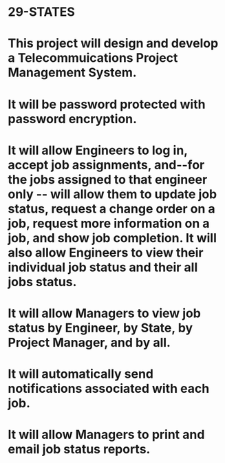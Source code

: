 # 29-STATES
# This project will design and develop a Telecommuications Project Management System.
# It will be password protected with password encryption.
# It will allow Engineers to log in, accept job assignments, and--for the jobs assigned to that engineer only -- will allow them to update job status, request a change order on a job, request more information on a job, and show job completion. It will also allow Engineers to view their individual job status and their all jobs status.
# It will allow Managers to view job status by Engineer, by State, by Project Manager, and by all.
# It will automatically send notifications associated with each job.
# It will allow Managers to print and email job status reports.
